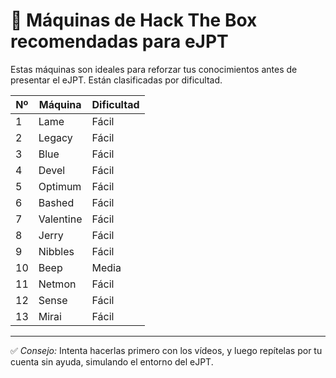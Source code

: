# 🧠 Máquinas de Hack The Box recomendadas para eJPT 

Estas máquinas son ideales para reforzar tus conocimientos antes de presentar el eJPT. Están clasificadas por dificultad.

| Nº  | Máquina   | Dificultad |
| --- | --------- | ---------- |
| 1   | Lame      | Fácil      |
| 2   | Legacy    | Fácil      |
| 3   | Blue      | Fácil      |
| 4   | Devel     | Fácil      |
| 5   | Optimum   | Fácil      |
| 6   | Bashed    | Fácil      |
| 7   | Valentine | Fácil      |
| 8   | Jerry     | Fácil      |
| 9   | Nibbles   | Fácil      |
| 10  | Beep      | Media      |
| 11  | Netmon    | Fácil      |
| 12  | Sense     | Fácil      |
| 13  | Mirai     | Fácil      |

---

✅ *Consejo:* Intenta hacerlas primero con los vídeos, y luego repítelas por tu cuenta sin ayuda, simulando el entorno del eJPT.

